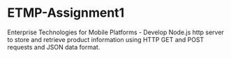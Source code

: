 # ETMP-Assignment1
Enterprise Technologies for Mobile Platforms - Develop Node.js http server to store and retrieve product information using HTTP GET and POST requests and JSON data format.
